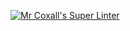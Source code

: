 [![Mr Coxall's Super Linter](https://github.com/conor-otoole/ICS20-Unit-03-HTML/workflows/Mr%20Coxall's%20Super%20Linter/badge.svg)](https://github.com/conor-otoole/ICS20-Unit-03-HTML/actions/)
